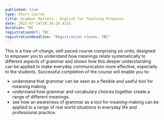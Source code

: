 ```yaml
---
published: true
type: Short Course
title: Grammar Matters - English for Teaching Purposes
date: 2022-07-14T20:34:29.413Z
duration: TBC
registrationUrl: TBC
registrationDeadline: "Registration closes: TBC"
---
```

This is a free-of-charge, self-paced course comprising six units, designed to empower you to understand how meanings relate systematically to different aspects of grammar and shows how this deeper understanding can be applied to make everyday communication more effective, especially to the students. Successful completion of the course will enable you to:

* understand that grammar can be seen as a flexible and useful tool for meaning making.
* understand how grammar and vocabulary choices together create a range of different meanings.
* see how an awareness of grammar as a tool for meaning-making can be applied to a range of real world situations in everyday life and professional practice.